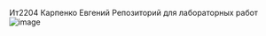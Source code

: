 Ит2204 
Карпенко Евгений 
Репозиторий для лабораторных работ
![image](https://github.com/user-attachments/assets/0ffa09f8-539b-42bd-8dad-73f914f4102e)




